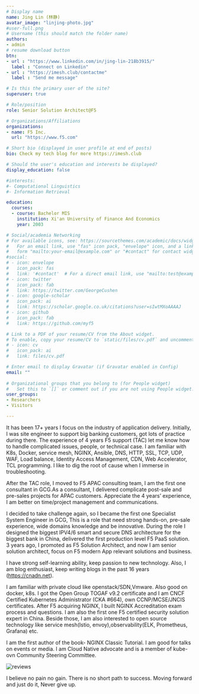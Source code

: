 ```yaml
---
# Display name
name: Jing Lin (林静)
avatar_image: "linjing-photo.jpg"
#user-full.png
# Username (this should match the folder name)
authors:
- admin
# resume download button
btn:
- url : "https://www.linkedin.com/in/jing-lin-218b3915/"
  label : "Connect on Linkedin"
- url : "https://imesh.club/contactme"
  label : "Send me message"

# Is this the primary user of the site?
superuser: true

# Role/position
role: Senior Solution Architect@F5

# Organizations/Affiliations
organizations:
- name: F5 Inc.
  url: "https://www.f5.com"

# Short bio (displayed in user profile at end of posts)
bio: Check my tech blog for more https://imesh.club

# Should the user's education and interests be displayed?
display_education: false

#interests:
#- Computational Linguistics
#- Information Retrieval

education:
  courses:
  - course: Bachelor MIS
    institution: Xi'an University of Finance And Economics
    year: 2003

# Social/academia Networking
# For available icons, see: https://sourcethemes.com/academic/docs/widgets/#icons
#   For an email link, use "fas" icon pack, "envelope" icon, and a link in the
#   form "mailto:your-email@example.com" or "#contact" for contact widget.
#social:
# - icon: envelope
#   icon_pack: fas
#   link: '#contact'  # For a direct email link, use "mailto:test@example.org".
# - icon: twitter
#   icon_pack: fab
#   link: https://twitter.com/GeorgeCushen
# - icon: google-scholar
#   icon_pack: ai
#   link: https://scholar.google.co.uk/citations?user=sIwtMXoAAAAJ
# - icon: github
#   icon_pack: fab
#   link: https://github.com/myf5

# Link to a PDF of your resume/CV from the About widget.
# To enable, copy your resume/CV to `static/files/cv.pdf` and uncomment the lines below.  
# - icon: cv
#   icon_pack: ai
#   link: files/cv.pdf

# Enter email to display Gravatar (if Gravatar enabled in Config)
email: ""
  
# Organizational groups that you belong to (for People widget)
#   Set this to `[]` or comment out if you are not using People widget.  
user_groups:
- Researchers
- Visitors

---
```


It has been 17+ years I focus on the industry of application delivery. Initially, I was site engineer to support big banking customers, got lots of practice during there. The experience of 4 years F5 support (TAC) let me know how to handle complicated issues, people, or technical case. I am familiar with K8s, Docker, service mesh, NGINX, Ansible, DNS, HTTP, SSL, TCP, UDP, WAF, Load balance, Identity Access Management, CDN, Web Accelerator, TCL programming. I like to dig the root of cause when I immerse in troubleshooting. 

After the TAC role, I moved to F5 APAC consulting team, I am the first one consultant in GCG.As a consultant, I delivered complicate post-sale and pre-sales projects for APAC customers. Appreciate the 4 years’ experience, I am better on time/project management and communications. 

I decided to take challenge again, so I became the first one Specialist System Engineer in GCG, This is a role that need strong hands-on, pre-sale experience, wide domains knowledge and be innovative. During the role I designed the biggest IPV4/6 smart and secure DNS architecture for the biggest bank in China, delivered the first production level F5 PaaS solution. 
3 years ago, I promoted as F5 Solution Architect, and now I am senior solution architect, focus on F5 modern App relevant solutions and business.

I have strong self-learning ability, keep passion to new technology. Also, I am blog enthusiast, keep writing blogs in the past 16 years (https://cnadn.net).

I am familiar with private cloud like openstack/SDN,Vmware. Also good on docker, k8s. I got the Open Group TOGAF v9.2 certificate and I am CNCF Certified Kubernetes Administrator (CKA #664), own CCNP/MCSE/JNCIS certificates. After F5 acquiring NGINX, I built NGINX Accreditation exam process and questions. I am also the first one F5 certified security solution expert in China. Beside those, I am also interested to open source technology like service mesh(Istio, envoy),observability(ELK, Prometheus, Grafana) etc.

I am the first author of the book- NGINX Classic Tutorial. I am good for talks on events or media. I am Cloud Native advocate and is a member of kube-ovn Community Steering Committee.


![reviews](../../img/certifacates-jing.jpg)

I believe no pain no gain. There is no short path to success. Moving forward and just do it, Never give up.
